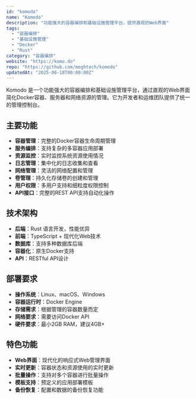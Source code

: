 ```yaml
---
id: "komodo"
name: "Komodo"
description: "功能强大的容器编排和基础设施管理平台，提供直观的Web界面"
tags:
  - "容器编排"
  - "基础设施管理"  
  - "Docker"
  - "Rust"
category: "容器编排"
website: "https://komo.do"
repo: "https://github.com/moghtech/komodo"
updatedAt: "2025-06-18T00:00:00Z"
---
```


Komodo 是一个功能强大的容器编排和基础设施管理平台，通过直观的Web界面简化Docker容器、服务器和网络资源的管理。它为开发者和运维团队提供了统一的管理控制台。

## 主要功能

- **容器管理**：完整的Docker容器生命周期管理
- **服务编排**：支持复杂的多容器应用部署
- **资源监控**：实时监控系统资源使用情况
- **日志管理**：集中化的日志收集和查看
- **网络管理**：灵活的网络配置和管理
- **卷管理**：持久化存储卷的创建和管理
- **用户权限**：多用户支持和细粒度权限控制
- **API接口**：完整的REST API支持自动化操作

## 技术架构

- **后端**：Rust 语言开发，性能优异
- **前端**：TypeScript + 现代化Web技术
- **数据库**：支持多种数据库后端
- **容器化**：原生Docker支持
- **API**：RESTful API设计

## 部署要求

- **操作系统**：Linux、macOS、Windows
- **容器运行时**：Docker Engine
- **存储需求**：根据管理的容器数量而定
- **网络要求**：需要访问Docker API
- **硬件要求**：最小2GB RAM，建议4GB+

## 特色功能

- **Web界面**：现代化的响应式Web管理界面
- **实时更新**：容器状态和资源使用的实时更新
- **批量操作**：支持对多个容器进行批量操作
- **模板支持**：预定义的应用部署模板
- **备份恢复**：配置和数据的备份恢复功能 